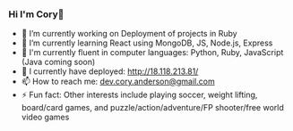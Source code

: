 ### Hi I'm Cory👋



- 🔭 I’m currently working on Deployment of projects in Ruby
- 🌱 I’m currently learning React using MongoDB, JS, Node.js, Express
- 💪 I'm currently fluent in computer languages: Python, Ruby, JavaScript (Java coming soon)
- 🔬 I currently have deployed: http://18.118.213.81/
- 📫 How to reach me: dev.cory.anderson@gmail.com
- ⚡ Fun fact: Other interests include playing soccer, weight lifting, board/card games, and puzzle/action/adventure/FP shooter/free world video games

